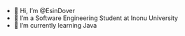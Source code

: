 - 👋 Hi, I’m @EsinDover
- 👀 I’m a Software Engineering Student at Inonu University
- 🌱 I’m currently learning Java


<!---
EsinDover/EsinDover is a ✨ special ✨ repository because its `README.md` (this file) appears on your GitHub profile.
You can click the Preview link to take a look at your changes.
--->
